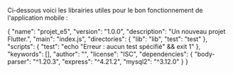 Ci-dessous voici les librairies utiles pour le bon fonctionnement de l'application mobile :

{ "name": "projet_e5", "version": "1.0.0", "description": "Un nouveau projet Flutter.", "main": "index.js", "directories": { "lib": "lib", "test": "test" }, "scripts": { "test": "echo "Erreur : aucun test spécifié" && exit 1" }, "keywords": [], "author": "", "license": "ISC", "dependencies": { "body-parser": "^1.20.3", "express": "^4.21.2", "mysql2": "^3.12.0" } }
